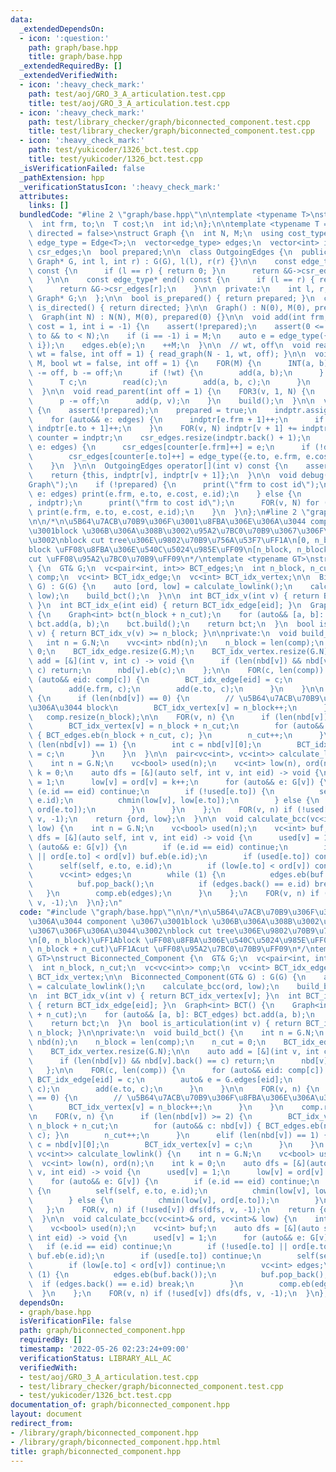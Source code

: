 ```yaml
---
data:
  _extendedDependsOn:
  - icon: ':question:'
    path: graph/base.hpp
    title: graph/base.hpp
  _extendedRequiredBy: []
  _extendedVerifiedWith:
  - icon: ':heavy_check_mark:'
    path: test/aoj/GRO_3_A_articulation.test.cpp
    title: test/aoj/GRO_3_A_articulation.test.cpp
  - icon: ':heavy_check_mark:'
    path: test/library_checker/graph/biconnected_component.test.cpp
    title: test/library_checker/graph/biconnected_component.test.cpp
  - icon: ':heavy_check_mark:'
    path: test/yukicoder/1326_bct.test.cpp
    title: test/yukicoder/1326_bct.test.cpp
  _isVerificationFailed: false
  _pathExtension: hpp
  _verificationStatusIcon: ':heavy_check_mark:'
  attributes:
    links: []
  bundledCode: "#line 2 \"graph/base.hpp\"\n\ntemplate <typename T>\nstruct Edge {\n\
    \  int frm, to;\n  T cost;\n  int id;\n};\n\ntemplate <typename T = int, bool\
    \ directed = false>\nstruct Graph {\n  int N, M;\n  using cost_type = T;\n  using\
    \ edge_type = Edge<T>;\n  vector<edge_type> edges;\n  vector<int> indptr;\n  vector<edge_type>\
    \ csr_edges;\n  bool prepared;\n\n  class OutgoingEdges {\n  public:\n    OutgoingEdges(const\
    \ Graph* G, int l, int r) : G(G), l(l), r(r) {}\n\n    const edge_type* begin()\
    \ const {\n      if (l == r) { return 0; }\n      return &G->csr_edges[l];\n \
    \   }\n\n    const edge_type* end() const {\n      if (l == r) { return 0; }\n\
    \      return &G->csr_edges[r];\n    }\n\n  private:\n    int l, r;\n    const\
    \ Graph* G;\n  };\n\n  bool is_prepared() { return prepared; }\n  constexpr bool\
    \ is_directed() { return directed; }\n\n  Graph() : N(0), M(0), prepared(0) {}\n\
    \  Graph(int N) : N(N), M(0), prepared(0) {}\n\n  void add(int frm, int to, T\
    \ cost = 1, int i = -1) {\n    assert(!prepared);\n    assert(0 <= frm && 0 <=\
    \ to && to < N);\n    if (i == -1) i = M;\n    auto e = edge_type({frm, to, cost,\
    \ i});\n    edges.eb(e);\n    ++M;\n  }\n\n  // wt, off\n  void read_tree(bool\
    \ wt = false, int off = 1) { read_graph(N - 1, wt, off); }\n\n  void read_graph(int\
    \ M, bool wt = false, int off = 1) {\n    FOR(M) {\n      INT(a, b);\n      a\
    \ -= off, b -= off;\n      if (!wt) {\n        add(a, b);\n      } else {\n  \
    \      T c;\n        read(c);\n        add(a, b, c);\n      }\n    }\n    build();\n\
    \  }\n\n  void read_parent(int off = 1) {\n    FOR3(v, 1, N) {\n      INT(p);\n\
    \      p -= off;\n      add(p, v);\n    }\n    build();\n  }\n\n  void build()\
    \ {\n    assert(!prepared);\n    prepared = true;\n    indptr.assign(N + 1, 0);\n\
    \    for (auto&& e: edges) {\n      indptr[e.frm + 1]++;\n      if (!directed)\
    \ indptr[e.to + 1]++;\n    }\n    FOR(v, N) indptr[v + 1] += indptr[v];\n    auto\
    \ counter = indptr;\n    csr_edges.resize(indptr.back() + 1);\n    for (auto&&\
    \ e: edges) {\n      csr_edges[counter[e.frm]++] = e;\n      if (!directed)\n\
    \        csr_edges[counter[e.to]++] = edge_type({e.to, e.frm, e.cost, e.id});\n\
    \    }\n  }\n\n  OutgoingEdges operator[](int v) const {\n    assert(prepared);\n\
    \    return {this, indptr[v], indptr[v + 1]};\n  }\n\n  void debug() {\n    print(\"\
    Graph\");\n    if (!prepared) {\n      print(\"frm to cost id\");\n      for (auto&&\
    \ e: edges) print(e.frm, e.to, e.cost, e.id);\n    } else {\n      print(\"indptr\"\
    , indptr);\n      print(\"frm to cost id\");\n      FOR(v, N) for (auto&& e: (*this)[v])\
    \ print(e.frm, e.to, e.cost, e.id);\n    }\n  }\n};\n#line 2 \"graph/biconnected_component.hpp\"\
    \n\n/*\n\u5B64\u7ACB\u70B9\u306F\u3001\u8FBA\u306E\u306A\u3044 component \u3067\
    \u3001block \u306B\u306A\u308B\u3002\u95A2\u7BC0\u70B9\u3067\u306F\u306A\u3044\
    \u3002\nblock cut tree\u306E\u9802\u70B9\u756A\u53F7\uFF1A\n[0, n_block)\uFF1A\
    block \uFF08\u8FBA\u306E\u540C\u5024\u985E\uFF09\n[n_block, n_block + n_cut)\uFF1A\
    cut \uFF08\u95A2\u7BC0\u70B9\uFF09\n*/\ntemplate <typename GT>\nstruct Biconnected_Component\
    \ {\n  GT& G;\n  vc<pair<int, int>> BCT_edges;\n  int n_block, n_cut;\n  vc<vc<int>>\
    \ comp;\n  vc<int> BCT_idx_edge;\n  vc<int> BCT_idx_vertex;\n\n  Biconnected_Component(GT&\
    \ G) : G(G) {\n    auto [ord, low] = calculate_lowlink();\n    calculate_bcc(ord,\
    \ low);\n    build_bct();\n  }\n\n  int BCT_idx_v(int v) { return BCT_idx_vertex[v];\
    \ }\n  int BCT_idx_e(int eid) { return BCT_idx_edge[eid]; }\n  Graph<int> BCT()\
    \ {\n    Graph<int> bct(n_block + n_cut);\n    for (auto&& [a, b]: BCT_edges)\
    \ bct.add(a, b);\n    bct.build();\n    return bct;\n  }\n  bool is_articulation(int\
    \ v) { return BCT_idx_v(v) >= n_block; }\n\nprivate:\n  void build_bct() {\n \
    \   int n = G.N;\n    vvc<int> nbd(n);\n    n_block = len(comp);\n    n_cut =\
    \ 0;\n    BCT_idx_edge.resize(G.M);\n    BCT_idx_vertex.resize(G.N);\n\n    auto\
    \ add = [&](int v, int c) -> void {\n      if (len(nbd[v]) && nbd[v].back() ==\
    \ c) return;\n      nbd[v].eb(c);\n    };\n\n    FOR(c, len(comp)) {\n      for\
    \ (auto&& eid: comp[c]) {\n        BCT_idx_edge[eid] = c;\n        auto& e = G.edges[eid];\n\
    \        add(e.frm, c);\n        add(e.to, c);\n      }\n    }\n\n    FOR(v, n)\
    \ {\n      if (len(nbd[v]) == 0) {\n        // \u5B64\u7ACB\u70B9\u306F\u8FBA\u306E\
    \u306A\u3044 block\n        BCT_idx_vertex[v] = n_block++;\n      }\n    }\n \
    \   comp.resize(n_block);\n\n    FOR(v, n) {\n      if (len(nbd[v]) >= 2) {\n\
    \        BCT_idx_vertex[v] = n_block + n_cut;\n        for (auto&& c: nbd[v])\
    \ { BCT_edges.eb(n_block + n_cut, c); }\n        n_cut++;\n      }\n      elif\
    \ (len(nbd[v]) == 1) {\n        int c = nbd[v][0];\n        BCT_idx_vertex[v]\
    \ = c;\n      }\n    }\n  }\n\n  pair<vc<int>, vc<int>> calculate_lowlink() {\n\
    \    int n = G.N;\n    vc<bool> used(n);\n    vc<int> low(n), ord(n);\n    int\
    \ k = 0;\n    auto dfs = [&](auto self, int v, int eid) -> void {\n      used[v]\
    \ = 1;\n      low[v] = ord[v] = k++;\n      for (auto&& e: G[v]) {\n        if\
    \ (e.id == eid) continue;\n        if (!used[e.to]) {\n          self(self, e.to,\
    \ e.id);\n          chmin(low[v], low[e.to]);\n        } else {\n          chmin(low[v],\
    \ ord[e.to]);\n        }\n      }\n    };\n    FOR(v, n) if (!used[v]) dfs(dfs,\
    \ v, -1);\n    return {ord, low};\n  }\n\n  void calculate_bcc(vc<int>& ord, vc<int>&\
    \ low) {\n    int n = G.N;\n    vc<bool> used(n);\n    vc<int> buf;\n    auto\
    \ dfs = [&](auto self, int v, int eid) -> void {\n      used[v] = 1;\n      for\
    \ (auto&& e: G[v]) {\n        if (e.id == eid) continue;\n        if (!used[e.to]\
    \ || ord[e.to] < ord[v]) buf.eb(e.id);\n        if (used[e.to]) continue;\n  \
    \      self(self, e.to, e.id);\n        if (low[e.to] < ord[v]) continue;\n  \
    \      vc<int> edges;\n        while (1) {\n          edges.eb(buf.back());\n\
    \          buf.pop_back();\n          if (edges.back() == e.id) break;\n     \
    \   }\n        comp.eb(edges);\n      }\n    };\n    FOR(v, n) if (!used[v]) dfs(dfs,\
    \ v, -1);\n  }\n};\n"
  code: "#include \"graph/base.hpp\"\n\n/*\n\u5B64\u7ACB\u70B9\u306F\u3001\u8FBA\u306E\
    \u306A\u3044 component \u3067\u3001block \u306B\u306A\u308B\u3002\u95A2\u7BC0\u70B9\
    \u3067\u306F\u306A\u3044\u3002\nblock cut tree\u306E\u9802\u70B9\u756A\u53F7\uFF1A\
    \n[0, n_block)\uFF1Ablock \uFF08\u8FBA\u306E\u540C\u5024\u985E\uFF09\n[n_block,\
    \ n_block + n_cut)\uFF1Acut \uFF08\u95A2\u7BC0\u70B9\uFF09\n*/\ntemplate <typename\
    \ GT>\nstruct Biconnected_Component {\n  GT& G;\n  vc<pair<int, int>> BCT_edges;\n\
    \  int n_block, n_cut;\n  vc<vc<int>> comp;\n  vc<int> BCT_idx_edge;\n  vc<int>\
    \ BCT_idx_vertex;\n\n  Biconnected_Component(GT& G) : G(G) {\n    auto [ord, low]\
    \ = calculate_lowlink();\n    calculate_bcc(ord, low);\n    build_bct();\n  }\n\
    \n  int BCT_idx_v(int v) { return BCT_idx_vertex[v]; }\n  int BCT_idx_e(int eid)\
    \ { return BCT_idx_edge[eid]; }\n  Graph<int> BCT() {\n    Graph<int> bct(n_block\
    \ + n_cut);\n    for (auto&& [a, b]: BCT_edges) bct.add(a, b);\n    bct.build();\n\
    \    return bct;\n  }\n  bool is_articulation(int v) { return BCT_idx_v(v) >=\
    \ n_block; }\n\nprivate:\n  void build_bct() {\n    int n = G.N;\n    vvc<int>\
    \ nbd(n);\n    n_block = len(comp);\n    n_cut = 0;\n    BCT_idx_edge.resize(G.M);\n\
    \    BCT_idx_vertex.resize(G.N);\n\n    auto add = [&](int v, int c) -> void {\n\
    \      if (len(nbd[v]) && nbd[v].back() == c) return;\n      nbd[v].eb(c);\n \
    \   };\n\n    FOR(c, len(comp)) {\n      for (auto&& eid: comp[c]) {\n       \
    \ BCT_idx_edge[eid] = c;\n        auto& e = G.edges[eid];\n        add(e.frm,\
    \ c);\n        add(e.to, c);\n      }\n    }\n\n    FOR(v, n) {\n      if (len(nbd[v])\
    \ == 0) {\n        // \u5B64\u7ACB\u70B9\u306F\u8FBA\u306E\u306A\u3044 block\n\
    \        BCT_idx_vertex[v] = n_block++;\n      }\n    }\n    comp.resize(n_block);\n\
    \n    FOR(v, n) {\n      if (len(nbd[v]) >= 2) {\n        BCT_idx_vertex[v] =\
    \ n_block + n_cut;\n        for (auto&& c: nbd[v]) { BCT_edges.eb(n_block + n_cut,\
    \ c); }\n        n_cut++;\n      }\n      elif (len(nbd[v]) == 1) {\n        int\
    \ c = nbd[v][0];\n        BCT_idx_vertex[v] = c;\n      }\n    }\n  }\n\n  pair<vc<int>,\
    \ vc<int>> calculate_lowlink() {\n    int n = G.N;\n    vc<bool> used(n);\n  \
    \  vc<int> low(n), ord(n);\n    int k = 0;\n    auto dfs = [&](auto self, int\
    \ v, int eid) -> void {\n      used[v] = 1;\n      low[v] = ord[v] = k++;\n  \
    \    for (auto&& e: G[v]) {\n        if (e.id == eid) continue;\n        if (!used[e.to])\
    \ {\n          self(self, e.to, e.id);\n          chmin(low[v], low[e.to]);\n\
    \        } else {\n          chmin(low[v], ord[e.to]);\n        }\n      }\n \
    \   };\n    FOR(v, n) if (!used[v]) dfs(dfs, v, -1);\n    return {ord, low};\n\
    \  }\n\n  void calculate_bcc(vc<int>& ord, vc<int>& low) {\n    int n = G.N;\n\
    \    vc<bool> used(n);\n    vc<int> buf;\n    auto dfs = [&](auto self, int v,\
    \ int eid) -> void {\n      used[v] = 1;\n      for (auto&& e: G[v]) {\n     \
    \   if (e.id == eid) continue;\n        if (!used[e.to] || ord[e.to] < ord[v])\
    \ buf.eb(e.id);\n        if (used[e.to]) continue;\n        self(self, e.to, e.id);\n\
    \        if (low[e.to] < ord[v]) continue;\n        vc<int> edges;\n        while\
    \ (1) {\n          edges.eb(buf.back());\n          buf.pop_back();\n        \
    \  if (edges.back() == e.id) break;\n        }\n        comp.eb(edges);\n    \
    \  }\n    };\n    FOR(v, n) if (!used[v]) dfs(dfs, v, -1);\n  }\n};\n"
  dependsOn:
  - graph/base.hpp
  isVerificationFile: false
  path: graph/biconnected_component.hpp
  requiredBy: []
  timestamp: '2022-05-26 02:23:24+09:00'
  verificationStatus: LIBRARY_ALL_AC
  verifiedWith:
  - test/aoj/GRO_3_A_articulation.test.cpp
  - test/library_checker/graph/biconnected_component.test.cpp
  - test/yukicoder/1326_bct.test.cpp
documentation_of: graph/biconnected_component.hpp
layout: document
redirect_from:
- /library/graph/biconnected_component.hpp
- /library/graph/biconnected_component.hpp.html
title: graph/biconnected_component.hpp
---
```

